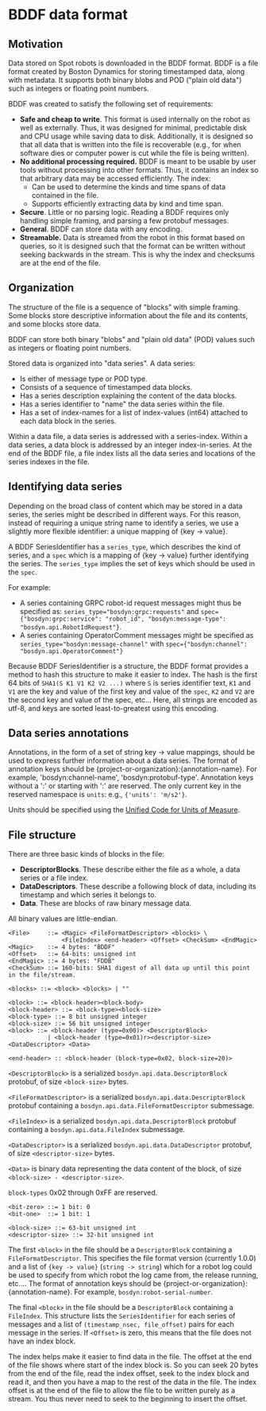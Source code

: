 <!--
Copyright (c) 2023 Boston Dynamics, Inc.  All rights reserved.

Downloading, reproducing, distributing or otherwise using the SDK Software
is subject to the terms and conditions of the Boston Dynamics Software
Development Kit License (20191101-BDSDK-SL).
-->

# BDDF data format

## Motivation

Data stored on Spot robots is downloaded in the BDDF format. BDDF is a file format created by Boston Dynamics for storing timestamped data, along with metadata. It supports both binary blobs and POD ("plain old data") such as integers or floating point numbers.

BDDF was created to satisfy the following set of requirements:

- **Safe and cheap to write**. This format is used internally on the robot as well as externally. Thus, it was designed for minimal, predictable disk and CPU usage while saving data to disk. Additionally, it is designed so that all data that is written into the file is recoverable (e.g., for when software dies or computer power is cut while the file is being written).
- **No additional processing required.** BDDF is meant to be usable by user tools without processing into other formats. Thus, it contains an index so that arbitrary data may be accessed efficiently. The index:
  - Can be used to determine the kinds and time spans of data contained in the file.
  - Supports efficiently extracting data by kind and time span.
- **Secure**. Little or no parsing logic. Reading a BDDF requires only handling simple framing, and parsing a few protobuf messages.
- **General**. BDDF can store data with any encoding.
- **Streamable.** Data is streamed from the robot in this format based on queries, so it is designed such that the format can be written without seeking backwards in the stream. This is why the index and checksums are at the end of the file.

## Organization

The structure of the file is a sequence of "blocks" with simple framing. Some blocks store descriptive information about the file and its contents, and some blocks store data.

BDDF can store both binary "blobs" and "plain old data" (POD) values such as integers or floating point numbers.

Stored data is organized into "data series". A data series:

- Is either of message type or POD type.
- Consists of a sequence of timestamped data blocks.
- Has a series description explaining the content of the data blocks.
- Has a series identifier to "name" the data series within the file.
- Has a set of index-names for a list of index-values (int64) attached to each data block in the series.

Within a data file, a data series is addressed with a series-index. Within a data series, a data block is addressed by an integer index-in-series. At the end of the BDDF file, a file index lists all the data series and locations of the series indexes in the file.

## Identifying data series

Depending on the broad class of content which may be stored in a data series, the series might be described in different ways. For this reason, instead of requiring a unique string name to identify a series, we use a slightly more flexible identifier: a unique mapping of {key -> value}.

A BDDF SeriesIdentifier has a `series_type`, which describes the kind of series, and a `spec` which is a mapping of {key -> value} further identifying the series. The `series_type` implies the set of keys which should be used in the `spec`.

For example:

- A series containing GRPC robot-id request messages might thus be specified as: `series_type="bosdyn:grpc:requests"` and
  `spec={"bosdyn:grpc:service": "robot_id", "bosdyn:message-type": "bosdyn.api.RobotIdRequest"}`.
- A series containing OperatorComment messages might be specified as `series_type="bosdyn:message-channel"` with `spec={"bosdyn:channel": "bosdyn.api.OperatorComment"}`

Because BDDF SeriesIdentifier is a structure, the BDDF format provides a method to hash this structure to make it easier to index. The hash is the first 64 bits of `SHA1(S K1 V1 K2 V2 ...)` where `S` is series identifier text, `K1` and `V1` are the key and value of the first key and value of the `spec`, `K2` and `V2` are the second key and value of the spec, etc... Here, all strings are encoded as utf-8, and keys are sorted least-to-greatest using this encoding.

## Data series annotations

Annotations, in the form of a set of string key -> value mappings, should be used to express further information about a data series. The format of annotation keys should be {project-or-organization}:{annotation-name}. For example, 'bosdyn:channel-name', 'bosdyn:protobuf-type'. Annotation keys without a ':' or starting with ':' are reserved. The only current key in the reserved namespace is `units`: e.g., `{'units': 'm/s2'}`.

Units should be specified using the [Unified Code for Units of Measure](https://unitsofmeasure.org/ucum.html).

## File structure

There are three basic kinds of blocks in the file:

- **DescriptorBlocks**. These describe either the file as a whole, a data series or a file index.
- **DataDescriptors**. These describe a following block of data, including its timestamp and which series it belongs to.
- **Data**. These are blocks of raw binary message data.

All binary values are little-endian.

```
<File>     ::= <Magic> <FileFormatDescriptor> <blocks> \
               <FileIndex> <end-header> <Offset> <CheckSum> <EndMagic>
<Magic>    ::= 4 bytes: "BDDF"
<Offset>   ::= 64-bits: unsigned int
<EndMagic> ::= 4 bytes: "FDDB"
<CheckSum> ::= 160-bits: SHA1 digest of all data up until this point in the file/stream.
```

```
<blocks> ::= <block> <blocks> | ""
```

```
<block> ::= <block-header><block-body>
<block-header> ::= <block-type><block-size>
<block-type> ::= 8 bit unsigned integer
<block-size> ::= 56 bit unsigned integer
<block> ::= <block-header (type=0x00)> <DescriptorBlock>
           | <block-header (type=0x01)r><descriptor-size> <DataDescriptor> <Data>

<end-header> :: <block-header (block-type=0x02, block-size=20)>
```

`<DescriptorBlock>` is a serialized `bosdyn.api.data.DescriptorBlock` protobuf, of size `<block-size>` bytes.

`<FileFormatDescriptor>` is a serialized `bosdyn.api.data.DescriptorBlock` protobuf containing a `bosdyn.api.data.FileFormatDescriptor` submessage.

`<FileIndex>` is a serialized `bosdyn.api.data.DescriptorBlock` protobuf containing a `bosdyn.api.data.FileIndex` submessage.

`<DataDescriptor>` is a serialized `bosdyn.api.data.DataDescriptor` protobuf, of size `<descriptor-size>` bytes.

`<Data>` is binary data representing the data content of the block, of size `<block-size> - <descriptor-size>`.

`block-types` 0x02 through 0xFF are reserved.

```
<bit-zero> ::= 1 bit: 0
<bit-one>  ::= 1 bit: 1
```

```
<block-size> ::= 63-bit unsigned int
<descriptor-size> ::= 32-bit unsigned int
```

The first `<block>` in the file should be a `DescriptorBlock` containing a `FileFormatDescriptor`. This specifies the file format version (currently 1.0.0) and a list of `{key -> value}` (`string -> string`) which for a robot log could be used to specify from which robot the log came from, the release running, etc.... The format of annotation keys should be {project-or-organization}:{annotation-name}. For example, `bosdyn:robot-serial-number`.

The final `<block>` in the file should be a `DescriptorBlock` containing a `FileIndex`. This structure lists the `SeriesIdentifier` for each series of messages and a list of `(timestamp_nsec, file_offset)` pairs for each message in the series. If `<Offset>` is zero, this means that the file does not have an index block.

The index helps make it easier to find data in the file. The offset at the end of the file shows where start of the index block is. So you can seek 20 bytes from the end of the file, read the index offset, seek to the index block and read it, and then you have a map to the rest of the data in the file. The index offset is at the end of the file to allow the file to be written purely as a stream. You thus never need to seek to the beginning to insert the offset.
